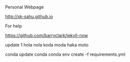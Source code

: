 Personal Webpage

http://sk-sahu.github.io

For help

https://github.com/barryclark/jekyll-now

update 1
hola nola 
koda moda
haka moto

conda update conda
conda env create -f requirements.yml
